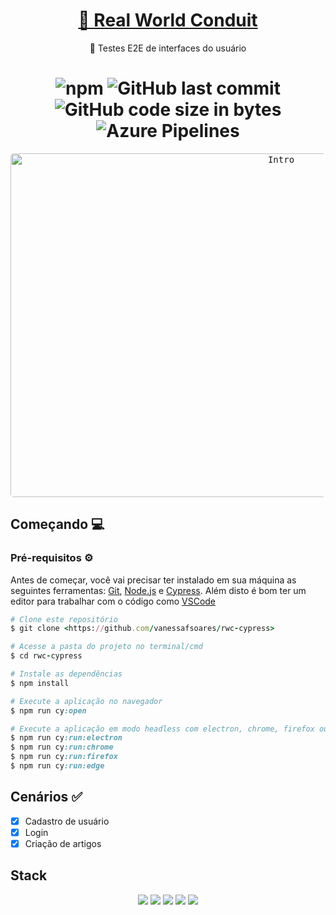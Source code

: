 <h1 align="center">
    <a href="http://demo.realworld.io/#">🔗 Real World Conduit</a>
</h1>
<p align="center">🚀 Testes E2E de interfaces do usuário</p>

<h1 align="center">
  <img alt="npm" src="https://img.shields.io/npm/v/cypress?label=cypress&logo=cypress&style=flat-square">
  <img alt="GitHub last commit" src="https://img.shields.io/github/last-commit/vanessafsoares/rwc-cypress?style=flat-square">
  <img alt="GitHub code size in bytes" src="https://img.shields.io/github/languages/code-size/vanessafsoares/rwc-cypress?style=flat-square">
  <img alt="Azure Pipelines" src="https://img.shields.io/azure-devops/tests/vanessafsoares0624/Real-World-Conduit-Tests/1?label=tests&style=flat-square">
 </h1>

<p align="center">
  <kbd>
    <img width="850" style="border-radius: 5px" height="550" src="https://imgur.com/7BWhloN.gif" alt="Intro">
  </kbd>
</p>

## Começando 💻

### Pré-requisitos ⚙️ ###
Antes de começar, você vai precisar ter instalado em sua máquina as seguintes ferramentas:
[Git](https://git-scm.com), [Node.js](https://nodejs.org/en/) e [Cypress](https://cypress.io/).
Além disto é bom ter um editor para trabalhar com o código como [VSCode](https://code.visualstudio.com/)


```ruby
# Clone este repositório
$ git clone <https://github.com/vanessafsoares/rwc-cypress>

# Acesse a pasta do projeto no terminal/cmd
$ cd rwc-cypress

# Instale as dependências
$ npm install

# Execute a aplicação no navegador
$ npm run cy:open

# Execute a aplicação em modo headless com electron, chrome, firefox ou edge
$ npm run cy:run:electron
$ npm run cy:run:chrome
$ npm run cy:run:firefox
$ npm run cy:run:edge
```
 ## Cenários :white_check_mark:

- [x] Cadastro de usuário
- [x] Login
- [x] Criação de artigos

 ## Stack
 <p align="center">
  <img src="https://img.shields.io/badge/javascript-000000?style=for-the-badge&logo=javascript"/>
  <img src="https://img.shields.io/badge/cypress-000000?style=for-the-badge&logo=cypress"/>
  <img src="https://img.shields.io/badge/mocha-000000?style=for-the-badge&logo=mocha"/>
  <img src="https://img.shields.io/badge/eslint-4B32C3?style=for-the-badge&logo=eslint"/>
  <img src="https://img.shields.io/badge/Azure-4287f5?style=for-the-badge&logo=azure-devops"/>
 </p>
